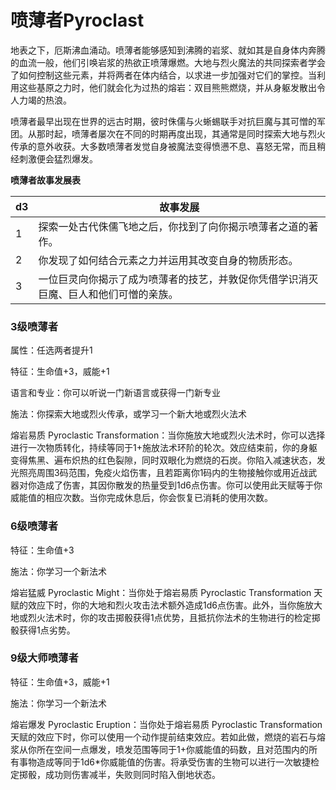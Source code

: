 # 喷薄者Pyroclast

地表之下，厄斯沸血涌动。喷薄者能够感知到沸腾的岩浆、就如其是自身体内奔腾的血流一般，他们引唤岩浆的热欲正喷薄爆燃。大地与烈火魔法的共同探索者学会了如何控制这些元素，并将两者在体内结合，以求进一步加强对它们的掌控。当利用这些基原之力时，他们就会化为过热的熔岩：双目熊熊燃烧，并从身躯发散出令人力竭的热浪。

喷薄者最早出现在世界的远古时期，彼时侏儒与火蜥蜴联手对抗巨魔与其可憎的军团。从那时起，喷薄者屡次在不同的时期再度出现，其通常是同时探索大地与烈火传承的意外收获。大多数喷薄者发觉自身被魔法变得愤懑不息、喜怒无常，而且稍经刺激便会猛烈爆发。

**喷薄者故事发展表**

<table>
<thead>
<tr class="header">
<th>d3</th>
<th>故事发展</th>
</tr>
</thead>
<tbody>
<tr class="odd">
<td>1</td>
<td>探索一处古代侏儒飞地之后，你找到了向你揭示喷薄者之道的著作。</td>
</tr>
<tr class="even">
<td>2</td>
<td>你发现了如何结合元素之力并运用其改变自身的物质形态。</td>
</tr>
<tr class="odd">
<td>3</td>
<td>一位巨灵向你揭示了成为喷薄者的技艺，并敦促你凭借学识消灭巨魔、巨人和他们可憎的亲族。</td>
</tr>
</tbody>
</table>

  

### 3级喷薄者

属性：任选两者提升1

特征：生命值+3，威能+1

语言和专业：你可以听说一门新语言或获得一门新专业

施法：你探索大地或烈火传承，或学习一个新大地或烈火法术

熔岩易质 Pyroclastic
Transformation：当你施放大地或烈火法术时，你可以选择进行一次物质转化，持续等同于1+施放法术环阶的轮次。效应结束前，你的身躯变得焦黑、遍布炽热的红色裂隙，同时双眼化为燃烧的石炭。你陷入减速状态，发光照亮周围3码范围，免疫火焰伤害，且若距离你1码内的生物接触你或用近战武器对你造成了伤害，其因你散发的热量受到1d6点伤害。你可以使用此天赋等于你威能值的相应次数。当你完成休息后，你会恢复已消耗的使用次数。

### 6级喷薄者

特征：生命值+3

施法：你学习一个新法术

熔岩猛威 Pyroclastic Might：当你处于熔岩易质 Pyroclastic Transformation
天赋的效应下时，你的大地和烈火攻击法术额外造成1d6点伤害。此外，当你施放大地或烈火法术时，你的攻击掷骰获得1点优势，且抵抗你法术的生物进行的检定掷骰获得1点劣势。

### 9级大师喷薄者

特征：生命值+3，威能+1

施法：你学习一个新法术

熔岩爆发 Pyroclastic Eruption：当你处于熔岩易质 Pyroclastic
Transformation
天赋的效应下时，你可以使用一个动作提前结束效应。若如此做，燃烧的岩石与熔浆从你所在空间一点爆发，喷发范围等同于1+你威能值的码数，且对范围内的所有事物造成等同于1d6\*你威能值的伤害。将承受伤害的生物可以进行一次敏捷检定掷骰，成功则伤害减半，失败则同时陷入倒地状态。
